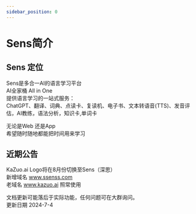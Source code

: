 ```yaml
---
sidebar_position: 0
---
```

# Sens简介


## Sens 定位

Sens是多合一AI的语言学习平台  
AI全家桶 All in One  
提供语言学习的一站式服务：  
ChatGPT、翻译、词典、点读卡、复读机、电子书、文本转语音(TTS)、发音评估，AI教练，语法分析，知识卡,单词卡  

无论是Web 还是App  
希望随时随地都能把时间用来学习   


## 近期公告  
KaZuo.ai Logo将在8月份切换至Sens（深思）  
新增域名 www.ssenss.com  
老域名 www.kazuo.ai 照常使用  

文档更新可能落后于实际功能，任何问题可在大群询问。  
更新日期 2024-7-4


 



